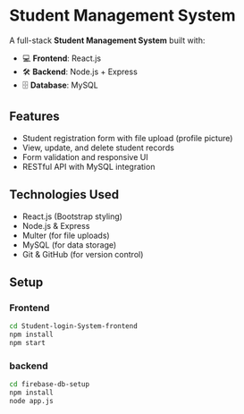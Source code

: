 # Student Management System

A full-stack **Student Management System** built with:

- 💻 **Frontend**: React.js
- 🛠 **Backend**: Node.js + Express
- 🗄 **Database**: MySQL

## Features

- Student registration form with file upload (profile picture)
- View, update, and delete student records
- Form validation and responsive UI
- RESTful API with MySQL integration

## Technologies Used

- React.js (Bootstrap styling)
- Node.js & Express
- Multer (for file uploads)
- MySQL (for data storage)
- Git & GitHub (for version control)

## Setup

### Frontend
```bash
cd Student-login-System-frontend
npm install
npm start

```
### backend
```bash
cd firebase-db-setup
npm install
node app.js



